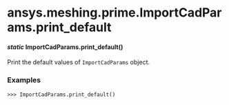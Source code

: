 # ansys.meshing.prime.ImportCadParams.print_default

<a id="ansys.meshing.prime.ImportCadParams.print_default"></a>

#### *static* ImportCadParams.print_default()

Print the default values of `ImportCadParams` object.

### Examples

```pycon
>>> ImportCadParams.print_default()
```

<!-- !! processed by numpydoc !! -->
